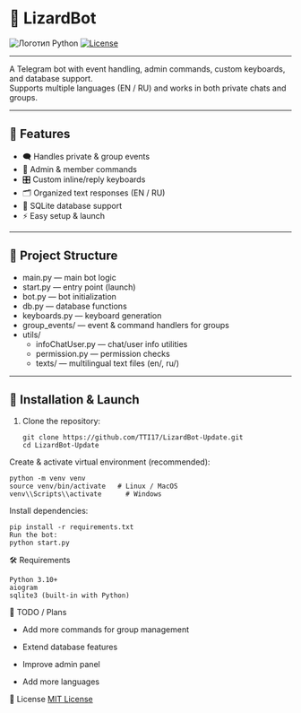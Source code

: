 # 🦎 LizardBot
![Логотип Python](https://example.com/python-logo.png)
[![License](https://img.shields.io/github/license/TTI17/LizardBot)](https://github.com//LICENSE)


-----
A Telegram bot with event handling, admin commands, custom keyboards, and database support.  
Supports multiple languages (EN / RU) and works in both private chats and groups.

---

## 📌 Features
- 🗨️ Handles private & group events  
- 👮 Admin & member commands  
- 🎛️ Custom inline/reply keyboards  
- 🗂️ Organized text responses (EN / RU)  
- 💾 SQLite database support  
- ⚡ Easy setup & launch  

---

## 📂 Project Structure
- main.py — main bot logic  
- start.py — entry point (launch)  
- bot.py — bot initialization  
- db.py — database functions  
- keyboards.py — keyboard generation  
- group_events/ — event & command handlers for groups  
- utils/  
  - infoChatUser.py — chat/user info utilities  
  - permission.py — permission checks  
  - texts/ — multilingual text files (en/, ru/)  

---

## 🚀 Installation & Launch
1. Clone the repository:
   ```
   git clone https://github.com/TTI17/LizardBot-Update.git
   cd LizardBot-Update
   ```
Create & activate virtual environment (recommended):
```
python -m venv venv
source venv/bin/activate   # Linux / MacOS
venv\\Scripts\\activate      # Windows
```
Install dependencies:
```
pip install -r requirements.txt
Run the bot:
python start.py
```
🛠 Requirements
```
Python 3.10+
aiogram
sqlite3 (built-in with Python)
```
📌 TODO / Plans
 - Add more commands for group management

 - Extend database features

 - Improve admin panel

 - Add more languages

📜 License
[MIT License](https://github.com/TTI17/LizardBot/blob/main/LICENSE)
